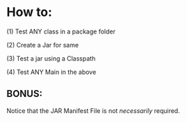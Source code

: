 # How to:

(1) Test ANY class in a package folder

(2) Create a Jar for same

(3) Test a jar using a Classpath

(4) Test ANY Main in the above

## BONUS: 

Notice that the JAR Manifest File is not _necessarily_ required.
